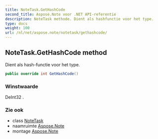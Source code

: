 ```yaml
---
title: NoteTask.GetHashCode
second_title: Aspose.Note voor .NET API-referentie
description: NoteTask methode. Dient als hashfunctie voor het type.
type: docs
weight: 100
url: /nl/net/aspose.note/notetask/gethashcode/
---
```

## NoteTask.GetHashCode method

Dient als hash-functie voor het type.

```csharp
public override int GetHashCode()
```

### Winstwaarde

DeInt32 .

### Zie ook

* class [NoteTask](../)
* naamruimte [Aspose.Note](../../notetask/)
* montage [Aspose.Note](../../../)


